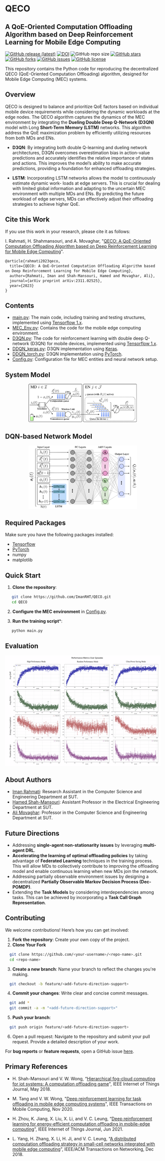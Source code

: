 # QECO

## A QoE-Oriented Computation Offloading Algorithm based on Deep Reinforcement Learning for Mobile Edge Computing
[![GitHub release (latest)](https://img.shields.io/github/v/release/ImanRht/QOCO)](https://github.com/ImanRht/QOCO/releases)
[![DOI](https://zenodo.org/badge/672957541.svg)](https://zenodo.org/doi/10.5281/zenodo.10134418)
![GitHub repo size](https://img.shields.io/github/repo-size/ImanRht/QOCO)
[![GitHub stars](https://img.shields.io/github/stars/ImanRht/QOCO?style=social)](https://github.com/ImanRht/QOCO/stargazers) 
[![GitHub forks](https://img.shields.io/github/forks/ImanRht/QOCO?style=social)](https://github.com/ImanRht/QOCO/network/members) 
[![GitHub issues](https://img.shields.io/github/issues/ImanRht/QOCO?style=social)](https://github.com/ImanRht/QOCO/issues) 
[![GitHub license](https://img.shields.io/github/license/ImanRht/QOCO?style=social)](https://github.com/ImanRht/QOCO/blob/master/LICENSE) 

This repository contains the Python code for reproducing the decentralized QECO (QoE-Oriented Computation Offloading) algorithm, designed for Mobile Edge Computing (MEC) systems. 

## Overview



QECO is designed to balance and prioritize QoE factors based on individual mobile device requirements while considering the dynamic workloads at the edge nodes. The QECO algorithm captures the dynamics of the MEC environment by integrating the **Dueling Double Deep Q-Network (D3QN)** model with Long **Short-Term Memory (LSTM)** networks. This algorithm address the QoE maximization problem by efficiently utilizing resources from both MDs and ENs.

  
- **D3QN**: By integrating both double Q-learning and dueling network architectures, D3QN overcomes overestimation bias in action-value predictions and accurately identifies the relative importance of states and actions. This improves the model’s ability to make accurate predictions, providing a foundation for enhanced offloading strategies.

- **LSTM**: Incorporating LSTM networks allows the model to continuously estimate dynamic work- loads at edge servers. This is crucial for dealing with limited global information and adapting to the uncertain MEC environment with multiple MDs and ENs. By predicting the future workload of edge servers, MDs can effectively adjust their offloading strategies to achieve higher QoE.


## Cite this Work
If you use this work in your research, please cite it as follows:

I. Rahmati, H. Shahmansouri, and A. Movaghar, "[QECO: A QoE-Oriented Computation Offloading Algorithm based on Deep Reinforcement Learning for Mobile Edge Computing](https://arxiv.org/pdf/2311.02525.pdf)".

```
@article{rahmati2023qeco,
  title={QECO: A QoE-Oriented Computation Offloading Algorithm based on Deep Reinforcement Learning for Mobile Edge Computing},
  author={Rahmati, Iman and Shah-Mansouri, Hamed and Movaghar, Ali},
  journal={arXiv preprint arXiv:2311.02525},
  year={2023}
}
```

## Contents
- [main.py](main.py): The main code, including training and testing structures, implemented using [Tensorflow 1.x](https://www.tensorflow.org/install/pip).
- [MEC_Env.py](MEC_Env.py): Contains the code for the mobile edge computing environment.
- [D3QN.py](DDQN.py): The code for reinforcement learning with double deep Q-network (D3QN) for mobile devices, implemented using [Tensorflow 1.x](https://www.tensorflow.org/install/pip).
- [DDQN_keras.py](DDQN_keras.py): D3QN implementation using [Keras](https://keras.io/).
- [DDQN_torch.py](DDQN_torch.py): D3QN implementation using [PyTorch](https://pytorch.org/get-started/locally/).
- [Config.py](Config.py): Configuration file for MEC entities and neural network setup.
  
## System Model

<div align="center">
  <img src="/assets/System_Model.png" alt="Qeueing architecture" title="Qeueing architecture" style="width:70%;"/>
</div>

## DQN-based Network Model

<div align="center">
  <img src="/assets/D3QN_Model.png" alt="D3QN architecture" title="D3QN architecture" style="width:70%;"/>
</div>



## Required Packages

Make sure you have the following packages installed:

- [Tensorflow](https://www.tensorflow.org/install/pip)
- [PyTorch](https://pytorch.org/get-started/locally/)
- numpy
- matplotlib

## Quick Start

1. **Clone the repository**:

``` bash
   git clone https://github.com/ImanRHT/QECO.git
   cd QECO
```

2. **Configure the MEC environment** in [Config.py](Config.py).


3. **Run the training script***:

``` bash
   python main.py
```



## Evaluation

![Performance_Chart](/assets/Performance_Chart__.png "Performance_Charts")


## About Authors

- [Iman Rahmati](https://scholar.google.com/citations?user=yHWKp6MAAAAJ&hl=en&oi=sra): Research Assistant in the Computer Science and Engineering Department at SUT.
- [Hamed Shah-Mansouri](https://scholar.google.com/citations?user=dcjIFccAAAAJ&hl=en&oi=ao): Assistant Professor in the Electrical Engineering Department at SUT.
- [Ali Movaghar](https://scholar.google.com/citations?user=BXNelwwAAAAJ&hl=en): Professor in the Computer Science and Engineering Department at SUT.


## Future Directions


- Addressing **single-agent non-stationarity issues** by leveraging **multi-agent DRL**.
- **Accelerating the learning of optimal offloading policies** by taking advantage of **Federated Learning** techniques in the training process. This will allow MDs to collectively contribute to improving the offloading model and enable continuous learning when new MDs join the network.
- Addressing partially observable environment issues by designing a decentralized **Partially Observable Markov Decision Process (Dec-POMDP)**.
- Extending the **Task Models** by considering interdependencies among tasks. This can be achieved by incorporating a **Task Call Graph Representation**.




## Contributing 

We welcome contributions! Here’s how you can get involved:

1. **Fork the repository**: Create your own copy of the project.
2. **Clone Your Fork**

``` bash
  git clone https://github.com/<your-username>/<repo-name>.git  
  cd <repo-name>
```

3. **Create a new branch**: Name your branch to reflect the changes you're making.
   
``` bash
  git checkout -b feature/<add-future-direction-support>
```

4. **Commit your changes**: Write clear and concise commit messages.

``` bash
  git add * 
  git commit -a -m "<add-future-direction-support>"  
``` 

5. **Push your branch**:

``` bash
  git push origin feature/<add-future-direction-support>
```

6. Open a pull request: Navigate to the repository and submit your pull request. Provide a detailed description of your work.

For **bug reports** or **feature requests**, open a GitHub issue [here](https://github.com/ImanRht/QOCO/issues).


## Primary References

- H. Shah-Mansouri and V. W. Wong, “[Hierarchical fog-cloud computing for iot systems: A computation offloading game](https://ieeexplore.ieee.org/document/8360511)", IEEE Internet of Things Journal, May 2018.

- M. Tang and V. W. Wong, "[Deep reinforcement learning for task offloading in mobile edge computing systems](https://ieeexplore.ieee.org/abstract/document/9253665)", IEEE Transactions on Mobile Computing, Nov 2020.

- H. Zhou, K. Jiang, X. Liu, X. Li, and V. C. Leung, “[Deep reinforcement learning for energy-efficient computation offloading in mobile-edge computing](https://ieeexplore.ieee.org/document/9462445)”, IEEE Internet of Things Journal, Jun 2021.

- L. Yang, H. Zhang, X. Li, H. Ji, and V. C. Leung, “[A distributed computation offloading strategy in small-cell networks integrated with mobile edge computing](https://ieeexplore.ieee.org/document/8519737)”, IEEE/ACM Transactions on Networking, Dec 2018.

